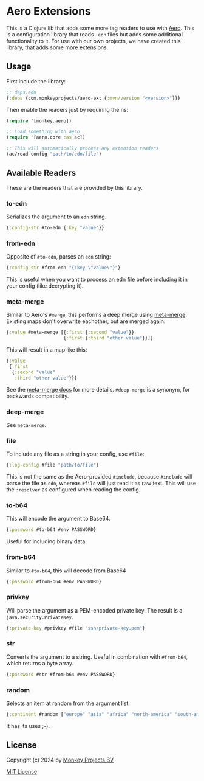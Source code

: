 # Aero Extensions

This is a Clojure lib that adds some more tag readers to use with [Aero](https://github.com/juxt/aero?tab=readme-ov-file).  This is a configuration library that reads `.edn` files but adds
some additional functionality to it.  For use with our own projects, we have
created this library, that adds some more extensions.

## Usage

First include the library:
```clojure
;; deps.edn
{:deps {com.monkeyprojects/aero-ext {:mvn/version "<version>"}}}
```

Then enable the readers just by requiring the ns:
```clojure
(require '[monkey.aero])

;; Load something with aero
(require '[aero.core :as ac])

;; This will automatically process any extension readers
(ac/read-config "path/to/edn/file")
```

## Available Readers

These are the readers that are provided by this library.

### to-edn

Serializes the argument to an `edn` string.
```clojure
{:config-str #to-edn {:key "value"}}
```

### from-edn

Opposite of `#to-edn`, parses an `edn` string:
```clojure
{:config-str #from-edn "{:key \"value\"}"}
```

This is useful when you want to process an edn file before including it in your config
(like decrypting it).

### meta-merge

Similar to Aero's `#merge`, this performs a deep merge using
[meta-merge](https://github.com/weavejester/meta-merge).  Existing maps don't overwrite
eachother, but are merged again:
```clojure
{:value #meta-merge [{:first {:second "value"}}
                     {:first {:third "other value"}}]}
```
This will result in a map like this:
```clojure
{:value
 {:first
  {:second "value"
   :third "other value"}}}
```

See the [meta-merge docs](https://github.com/weavejester/meta-merge) for more details.
`#deep-merge` is a synonym, for backwards compatibility.

### deep-merge

See `meta-merge`.

### file

To include any file as a string in your config, use `#file`:
```clojure
{:log-config #file "path/to/file"}
```
This is not the same as the Aero-provided `#include`, because `#include`
will parse the file as `edn`, whereas `#file` will just read it as raw text.
This will use the `:resolver` as configured when reading the config.

### to-b64

This will encode the argument to Base64.
```clojure
{:password #to-b64 #env PASSWORD}
```
Useful for including binary data.

### from-b64

Similar to `#to-b64`, this will decode from Base64
```clojure
{:password #from-b64 #env PASSWORD}
```

### privkey

Will parse the argument as a PEM-encoded private key.  The result is a `java.security.PrivateKey`.
```clojure
{:private-key #privkey #file "ssh/private-key.pem"}
```

### str

Converts the argument to a string.  Useful in combination with `#from-b64`, which returns
a byte array.
```clojure
{:password #str #from-b64 #env PASSWORD}
```

### random

Selects an item at random from the argument list.
```clojure
{:continent #random ["europe" "asia" "africa" "north-america" "south-america" "oceania"]}
```
It has its uses ;-).

## License

Copyright (c) 2024 by [Monkey Projects BV](https://www.monkey-projects.be)

[MIT License](LICENSE)